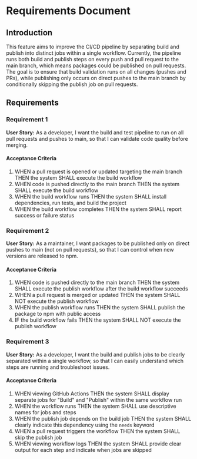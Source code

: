 # Requirements Document

## Introduction

This feature aims to improve the CI/CD pipeline by separating build and publish into distinct jobs within a single workflow. Currently, the pipeline runs both build and publish steps on every push and pull request to the main branch, which means packages could be published on pull requests. The goal is to ensure that build validation runs on all changes (pushes and PRs), while publishing only occurs on direct pushes to the main branch by conditionally skipping the publish job on pull requests.

## Requirements

### Requirement 1

**User Story:** As a developer, I want the build and test pipeline to run on all pull requests and pushes to main, so that I can validate code quality before merging.

#### Acceptance Criteria

1. WHEN a pull request is opened or updated targeting the main branch THEN the system SHALL execute the build workflow
2. WHEN code is pushed directly to the main branch THEN the system SHALL execute the build workflow
3. WHEN the build workflow runs THEN the system SHALL install dependencies, run tests, and build the project
4. WHEN the build workflow completes THEN the system SHALL report success or failure status

### Requirement 2

**User Story:** As a maintainer, I want packages to be published only on direct pushes to main (not on pull requests), so that I can control when new versions are released to npm.

#### Acceptance Criteria

1. WHEN code is pushed directly to the main branch THEN the system SHALL execute the publish workflow after the build workflow succeeds
2. WHEN a pull request is merged or updated THEN the system SHALL NOT execute the publish workflow
3. WHEN the publish workflow runs THEN the system SHALL publish the package to npm with public access
4. IF the build workflow fails THEN the system SHALL NOT execute the publish workflow

### Requirement 3

**User Story:** As a developer, I want the build and publish jobs to be clearly separated within a single workflow, so that I can easily understand which steps are running and troubleshoot issues.

#### Acceptance Criteria

1. WHEN viewing GitHub Actions THEN the system SHALL display separate jobs for "Build" and "Publish" within the same workflow run
2. WHEN the workflow runs THEN the system SHALL use descriptive names for jobs and steps
3. WHEN the publish job depends on the build job THEN the system SHALL clearly indicate this dependency using the `needs` keyword
4. WHEN a pull request triggers the workflow THEN the system SHALL skip the publish job
5. WHEN viewing workflow logs THEN the system SHALL provide clear output for each step and indicate when jobs are skipped
